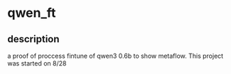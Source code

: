# qwen_ft


## description

a proof of proccess fintune of qwen3 0.6b to show metaflow. This project was started on 8/28
